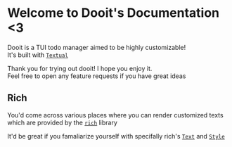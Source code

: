 # Welcome to Dooit's Documentation <3

Dooit is a TUI todo manager aimed to be highly customizable! \
It's built with [`Textual`](https://textual.textualize.io/)

Thank you for trying out dooit! I hope you enjoy it. \
Feel free to open any feature requests if you have great ideas

## Rich

You'd come across various places where you can render customized texts \
which are provided by the [`rich`](https://rich.readthedocs.io/) library

It'd be great if you famaliarize yourself with specifally rich's [`Text`](https://rich.readthedocs.io/en/stable/text.html) and [`Style`](https://rich.readthedocs.io/en/stable/style.html)
